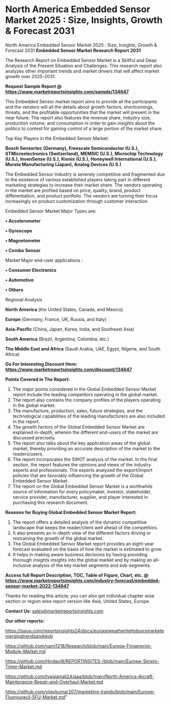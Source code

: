 # North America Embedded Sensor Market 2025 : Size, Insights, Growth & Forecast 2031
North America Embedded Sensor Market 2025 : Size, Insights, Growth & Forecast 2031
<strong>Embedded Sensor Market Research Report 2031</strong>

The Research Report on Embedded Sensor Market is a Skillful and Deep Analysis of the Present Situation and Challenges. This research report also analyzes other important trends and market drivers that will affect market growth over 2025-2031.

<strong>Request Sample Report @ <a href=https://www.marketreportsinsights.com/sample/134647>https://www.marketreportsinsights.com/sample/134647</a></strong>

This Embedded Sensor market report aims to provide all the participants and the vendors will all the details about growth factors, shortcomings, threats, and the profitable opportunities that the market will present in the near future. The report also features the revenue share, industry size, production volume, and consumption in order to gain insights about the politics to contest for gaining control of a large portion of the market share.

Top Key Players in the Embedded Sensor Market:

<strong>Bosch Sensortec (Germany), Freescale Semiconductor (U.S.), STMicroelectronics (Switzerland), MEMSIC (U.S.), Microchip Technology (U.S.), InvenSense (U.S.), Kionix (U.S.), Honeywell International (U.S.), Murata Manufacturing (Japan), Analog Devices (U.S.)</strong>

The Embedded Sensor Industry is severely competitive and fragmented due to the existence of various established players taking part in different marketing strategies to increase their market share. The vendors operating in the market are profiled based on price, quality, brand, product differentiation, and product portfolio. The vendors are turning their focus increasingly on product customization through customer interaction.

Embedded Sensor Market Major Types are:

<strong>• Accelerometer

• Gyroscope

• Magnetometer

• Combo Sensor</strong>

Market Major end-user applications :

<strong>• Consumer Electronics

• Automotive

• Others</strong>

Regional Analysis

</u><strong><b>North America</b></strong> (the United States, Canada, and Mexico)

<strong><b>Europe </b></strong>(Germany, France, UK, Russia, and Italy)

<strong><b>Asia-Pacific</b></strong> (China, Japan, Korea, India, and Southeast Asia)

<strong><b>South America</b></strong> (Brazil, Argentina, Colombia, etc.)

<strong><b>The Middle East and Africa</b></strong> (Saudi Arabia, UAE, Egypt, Nigeria, and South Africa)

<strong>Go For Interesting Discount Here: <a href=https://www.marketreportsinsights.com/discount/134647>https://www.marketreportsinsights.com/discount/134647</a></strong>

<strong>Points Covered in The Report:</strong>
<ol>
  <li>The major points considered in the Global Embedded Sensor Market report include the leading competitors operating in the global market.</li>
  <li>The report also contains the company profiles of the players operating in the global market.</li>
  <li>The manufacture, production, sales, future strategies, and the technological capabilities of the leading manufacturers are also included in the report.</li>
  <li>The growth factors of the Global Embedded Sensor Market are explained in-depth, wherein the different end-users of the market are discussed precisely.</li>
  <li>The report also talks about the key application areas of the global market, thereby providing an accurate description of the market to the readers/users.</li>
  <li>The report incorporates the SWOT analysis of the market. In the final section, the report features the opinions and views of the industry experts and professionals. The experts analyzed the export/import policies that are favorably influencing the growth of the Global Embedded Sensor Market.</li>
  <li>The report on the Global Embedded Sensor Market is a worthwhile source of information for every policymaker, investor, stakeholder, service provider, manufacturer, supplier, and player interested in purchasing this research document.</li>
</ol>
<strong>Reasons for Buying Global Embedded Sensor Market Report:</strong>

<ol>
  <li>The report offers a detailed analysis of the dynamic competitive landscape that keeps the reader/client well ahead of the competitors.</li>
  <li>It also presents an in-depth view of the different factors driving or restraining the growth of the global market.</li>
  <li>The Global Embedded Sensor Market report provides an eight-year forecast evaluated on the basis of how the market is estimated to grow.</li>
  <li>It helps in making aware business decisions by having providing thorough insights insights into the global market and by making an all-inclusive analysis of the key market segments and sub-segments.</li>
</ol>
<strong>Access full Report Description, TOC, Table of Figure, Chart, etc. @ <a href=https://www.marketreportsinsights.com/industry-forecast/embedded-sensor-market-2022-134647>https://www.marketreportsinsights.com/industry-forecast/embedded-sensor-market-2022-134647</a></strong>


Thanks for reading this article; you can also get individual chapter wise section or region wise report version like Asia, United States, Europe.

<strong>Contact Us:</strong>
sales@marketreportsinsights.com

<strong>Our other reports:</strong>

<a href=https://issuu.com/reportsinsights24/docs/europeweathertightdoorsmarketemergingtrendsandglob>https://issuu.com/reportsinsights24/docs/europeweathertightdoorsmarketemergingtrendsandglob</a>

<a href=https://github.com/yami1218/Research/blob/main/Europe-Fingerprint-Module-Market.md>https://github.com/yami1218/Research/blob/main/Europe-Fingerprint-Module-Market.md</a>

<a href=https://github.com/Hindavi8/REPORTINSITES-/blob/main/Europe-Simply-Timer-Market.md>https://github.com/Hindavi8/REPORTINSITES-/blob/main/Europe-Simply-Timer-Market.md</a>

<a href=https://github.com/tyagianjali24/aaa/blob/main/North-America-Aicraft-Maintenance-Repair-and-Overhaul-Market.md>https://github.com/tyagianjali24/aaa/blob/main/North-America-Aicraft-Maintenance-Repair-and-Overhaul-Market.md</a>

<a href=https://github.com/vijaykumar207/marketing-trands/blob/main/Europe-Fluorouracil-5FU-Market.md>https://github.com/vijaykumar207/marketing-trands/blob/main/Europe-Fluorouracil-5FU-Market.md</a>"
